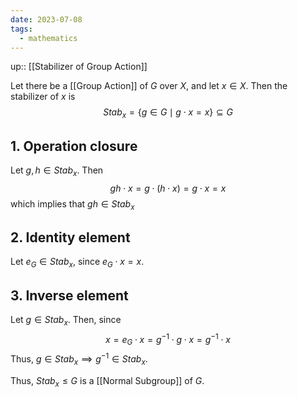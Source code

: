 ```yaml
---
date: 2023-07-08
tags:
  - mathematics
---
```

up:: [[Stabilizer of Group Action]]

Let there be a [[Group Action]] of $G$ over $X$, and let $x \in X$. Then the stabilizer of $x$ is 
$$
Stab_x = \{g \in G \mid g \cdot x = x\} \subseteq G
$$

## 1. Operation closure
Let $g, h \in Stab_x$. Then 
$$
gh \cdot x = g \cdot (h\cdot x) = g\cdot x = x
$$
which implies that $gh \in Stab_x$

## 2. Identity element
Let $e_G \in Stab_x$, since $e_G \cdot x = x$.

## 3. Inverse element
Let $g \in Stab_x$. Then, since 
$$
x = e_G \cdot x = g^{-1} \cdot g \cdot x = g^{-1} \cdot x
$$
Thus, $g \in Stab_x \implies g^{-1} \in Stab_x$.

Thus, $Stab_x \leq G$ is a [[Normal Subgroup]] of $G$.